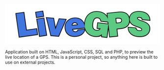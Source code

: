 ![](./Resources/MainLogo.png)

Application built on HTML, JavaScript, CSS, SQL and PHP, to preview the live location of a GPS. This is a personal project, so anything here is built to use on external projects.

# 
